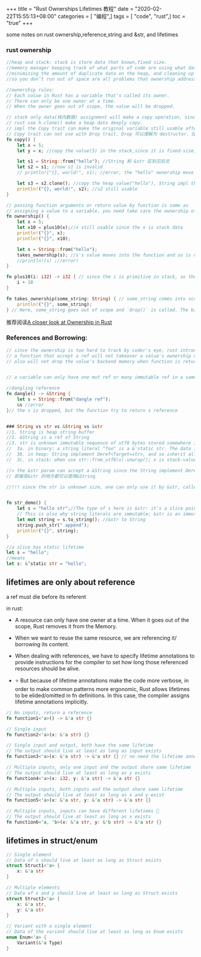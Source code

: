 +++
title = "Rust Ownerships Lifetimes 教程"
date = "2020-02-22T15:55:13+08:00"
categories = [ "编程",]
tags = [ "code", "rust",]
toc = "true"
+++


some notes on rust ownership,reference,string and &str, and lifetimes

<!--more-->

### rust ownership
```rust
//heap and stack: stack is store data that known,fixed size.
//memory manager keeping track of what parts of code are using what data on the heap, 
//minimizing the amount of duplicate data on the heap, and cleaning up unused data on the heap
//so you don’t run out of space are all problems that ownership addresses.

//ownership rules:
// Each value in Rust has a variable that’s called its owner.
// There can only be one owner at a time.
// When the owner goes out of scope, the value will be dropped.

// stack only data(栈内数据) assignment will make a copy operation, since it is fixed size, the copy is fast
// rust use h.clone() make a heap data deeply copy.
// impl the Copy trait can make the original variable still usable after assignment.
// Copy trait can not use with Drop trait, Drop 可以理解为 destructor，当数据超过自己的 scope 时，drop() 方法被调用;
fn copy() {
    let x = 5;
    let y = x; //copy the value(5) in the stack,since it is fixed-size, the copy operation is fast

    let s1 = String::from("hello"); //String 和 &str 区别见后文
    let s2 = s1; //now s1 is invalid
    // println!("{}, world!", s1); //error, the "hello" ownership move to s2

    let s3 = s2.clone(); //copy the heap value("hello"), String impl the Clone trait
    println!("{}, world!", s2); //s2 still usable
}

// passing function arguments or return value by function is same as 
// assigning a value to a variable, you need take care the ownership of heap value,
fn ownership() {
    let x = 5;
    let x10 = plus10(x);//x still usable since the x is stack data
    println!("{}", x);
    println!("{}", x10);

    let s = String::from("hello");
    takes_ownership(s); //s's value moves into the function and so is no longer valid here
    //println!(s) ;//error!
}

fn plus10(i: i32) -> i32 { // since the i is primitive in stack, so the function return a new value  
    i + 10 
}

fn takes_ownership(some_string: String) { // some_string comes into scope
    println!("{}", some_string);
} // Here, some_string goes out of scope and `drop()` is called. The backing memory is freed.
```

推荐阅读[A closer look at Ownership in Rust](https://blog.thoughtram.io/ownership-in-rust/)

### References and Borrowing:
```rust
// since the ownership is too hard to track by coder's eye, rust introduce the ref and borrowing
// a function that accept a ref will not takeover a value's ownership when the function is called
// also will not drop the value's backend memory when function is return.


// a variable can only have one mut ref or many immutable ref in a same scope;

//dangling reference
fn dangle() -> &String {
    let s = String::from("dangle ref");
    &s //error
}// the s is dropped, but the function try to return s reference


### String vs str vs &String vs &str
//1. String is heap string buffer
//2. &String is a ref of String
//3. str is unknown immutable sequence of utf8 bytes stored somewhere in memory. the memory may be:
//  3a. in binary: a string literal "foo" is a &'static str. The data is hardcoded into the executable and loaded into memory when the program runs.
//  3b. in heap: String implement Deref<Target=str>, and so inherit all of str's methods.
//  3c. in stack: when use str::from_utf8(x).unwrap(); x is stack-value ref

//> the &str param can accept a &String since the String implement Deref<Target=str>.
// 即接受&str 的地方都可以使用&String

//!!! since the str is unknown size, one can only use it by &str, called slice. slice is a view of some data. 


fn str_demo() {
    let s = "hello str";//The type of s here is &str: it’s a slice pointing to that specific point of the binary.
    // This is also why string literals are immutable; &str is an immutable reference.
    let mut string = s.to_string(); //&str to String
    string.push_str(" append");
    println!("{}", string);
}

//a slice has static lifetime
let s = "hello";
//means
let s: &’static str = "hello";
```

## lifetimes are only about reference

a ref must die before its referent

in rust:

- A resource can only have one owner at a time. When it goes out of the scope, Rust removes it from the Memory.

- When we want to reuse the same resource, we are referencing it/ borrowing its content.

- When dealing with references, we have to specify lifetime annotations to provide instructions for the compiler to set
  how long those referenced resources should be alive.

- ⭐ But because of lifetime annotations make the code more verbose, in order to make common patterns more ergonomic,
  Rust allows lifetimes to be elided/omitted in fn definitions. In this case, the compiler assigns lifetime annotations
  implicitly.

```rust
// No inputs, return a reference
fn function1<'a>() -> &'a str {}

// Single input
fn function2<'a>(x: &'a str) {}

// Single input and output, both have the same lifetime
// The output should live at least as long as input exists
fn function3<'a>(x: &'a str) -> &'a str {} // no need the lifetime annotation,lifetime elision

// Multiple inputs, only one input and the output share same lifetime
// The output should live at least as long as y exists
fn function4<'a>(x: i32, y: &'a str) -> &'a str {}

// Multiple inputs, both inputs and the output share same lifetime
// The output should live at least as long as x and y exist
fn function5<'a>(x: &'a str, y: &'a str) -> &'a str {}

// Multiple inputs, inputs can have different lifetimes 🔎
// The output should live at least as long as x exists
fn function6<'a, 'b>(x: &'a str, y: &'b str) -> &'a str {}
```

## lifetimes in struct/enum
```rust
// Single element
// Data of x should live at least as long as Struct exists
struct Struct1<'a> {
    x: &'a str
}

// Multiple elements
// Data of x and y should live at least as long as Struct exists
struct Struct2<'a> {
    x: &'a str,
    y: &'a str
}

// Variant with a single element
// Data of the variant should live at least as long as Enum exists
enum Enum<'a> {
    Variant(&'a Type)
}
```
